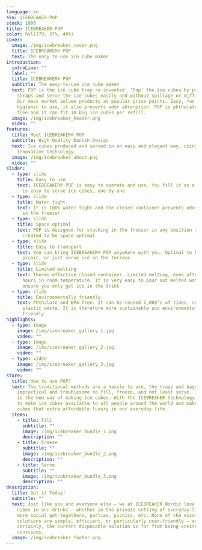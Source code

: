 ```yaml
---
language: en
sku: ICEBREAKER-POP
stock: 1000
title: ICEBREAKER-POP
color: hsl(179, 37%, 40%)
cover:
  image: /img/icebreaker_cover.png
  title: ICEBREAKER® POP
  text: The easy-to-use ice cube maker
introduction:
  introLine: ""
  label: ""
  title: ICEBREAKER® POP
  subtitle: The easy-to-use ice cube maker
  text: POP is the ice cube tray re-invented. ‘Pop’ the ice cubes by pulling the
    straps and serve the ice cubes easily and without spillage or difficulty.
    Our mass market volume products at popular price points. Easy, fun and
    hygienic to use, it also prevents odor absorption. POP is phthalate and BPA
    free and it can fit 18 big ice cubes per refill.
  image: /img/icebreaker_header.png
  video: ""
features:
  title: Meet ICEBREAKER® POP
  subtitle: High Quality Danish Design
  text: Ice cubes produced and served in an easy and elegant way, using patented
    innovative technology.
  image: /img/icebreaker_about.png
  video: ""
slider:
  - type: slide
    title: Easy to use
    text: ICEBREAKER® POP is easy to operate and use. You fill it as a bottle and it
      is easy to serve ice cubes, one-by-one
  - type: slide
    title: Water tight
    text: It is 100% water tight and the closed container prevents odor absorption
      in the freezer
  - type: slide
    title: Space optimal
    text: POP is designed for stacking in the freezer in any position and it is
      created to be space optimal
  - type: slide
    title: Easy to transport
    text: You can bring ICEBREAKER® POP anywhere with you. Optimal to bring on
      picnic, or just serve ice on the terrace
  - type: slide
    title: Limited melting
    text: Thermo effective closed container. Limited melting, even after several
      hours in room temperature. It is very easy to pour out melted water to
      ensure you only get ice in the drink
  - type: slide
    title: Environmentally friendly
    text: Phthalate and BPA free. It can be reused 1,000’s of times, reducing
      plastic waste. It is therefore more sustainable and environmentally
      friendly.
highlights:
  - type: image
    image: /img/icebreaker_gallery_1.jpg
    video: ""
  - type: image
    image: /img/icebreaker_gallery_2.jpg
    video: ""
  - type: video
    image: /img/icebreaker_gallery_3.jpg
    video: ""
store:
  title: How to use POP?
  text: The traditional methods are a hassle to use, the trays and bags
    impractical and troublesome to fill, freeze, and not least serve. ICEBREAKER
    is the new way of making ice cubes. With the ICEBREAKER technology, we want
    to make ice cubes available to all people around the world and make ice
    cubes that extra affordable luxury in our everyday life.
  items:
    - title: Fill
      subtitle: ""
      image: /img/icebreaker_bundle_1.png
      description: ""
    - title: Freeze
      subtitle: ""
      image: /img/icebreaker_bundle_2.png
      description: ""
    - title: Serve
      subtitle: ""
      image: /img/icebreaker_bundle_3.png
      description: ""
description:
  title: Get it Today!
  subtitle: ""
  text: Just like you and everyone else – we at ICEBREAKER Nordic love to get ice
    cubes in our drinks – whether in the private setting of everyday life, or at
    more social get-togethers, parties, picnics, etc. None of the existent
    solutions are simple, efficient, or particularly user-friendly – and,
    certainly, the current disposable solution is far from being environmentally
    conscious.
  image: /img/icebreaker_footer.png
---
```

